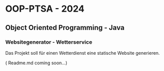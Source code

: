 # OOP-PTSA - 2024
## Object Oriented Programming - Java
### Websitegenerator - Wetterservice
Das Projekt soll für einen Wetterdienst eine statische Website generieren.

( Readme.md coming soon...)